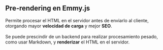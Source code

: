 ## Pre-rendering en Emmy.js

Permite procesar el HTML en el servidor antes de enviarlo al cliente, otorgando mayor **velocidad de carga** y mejor **SEO**.<br><br>
Se puede prescindir de un backend para realizar procesamiento pesado, como usar Markdown, y **renderizar** el HTML en el servidor.
